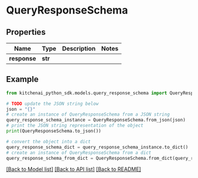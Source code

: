 # QueryResponseSchema


## Properties

Name | Type | Description | Notes
------------ | ------------- | ------------- | -------------
**response** | **str** |  | 

## Example

```python
from kitchenai_python_sdk.models.query_response_schema import QueryResponseSchema

# TODO update the JSON string below
json = "{}"
# create an instance of QueryResponseSchema from a JSON string
query_response_schema_instance = QueryResponseSchema.from_json(json)
# print the JSON string representation of the object
print(QueryResponseSchema.to_json())

# convert the object into a dict
query_response_schema_dict = query_response_schema_instance.to_dict()
# create an instance of QueryResponseSchema from a dict
query_response_schema_from_dict = QueryResponseSchema.from_dict(query_response_schema_dict)
```
[[Back to Model list]](../README.md#documentation-for-models) [[Back to API list]](../README.md#documentation-for-api-endpoints) [[Back to README]](../README.md)


